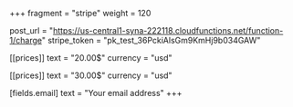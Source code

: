+++
fragment = "stripe"
weight = 120

post_url = "https://us-central1-syna-222118.cloudfunctions.net/function-1/charge"
stripe_token = "pk_test_36PckiAlsGm9KmHj9b034GAW"

[[prices]]
  text = "20.00$"
  currency = "usd"

[[prices]]
  text = "30.00$"
  currency = "usd"

[fields.email]
  text = "Your email address"
+++
